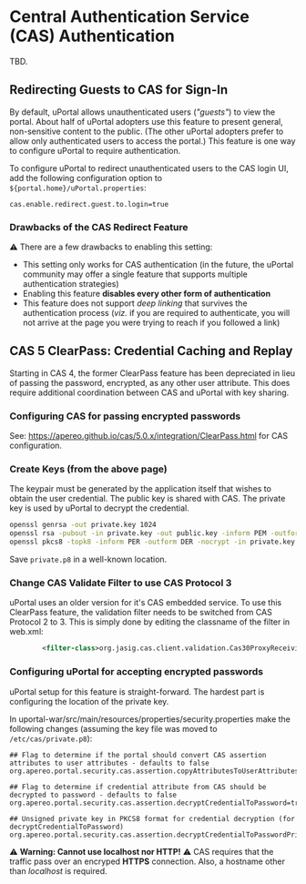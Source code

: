 # Central Authentication Service (CAS) Authentication

TBD.

## Redirecting Guests to CAS for Sign-In

By default, uPortal allows unauthenticated users (_"guests"_) to view the portal.  About half of
uPortal adopters use this feature to present general, non-sensitive content to the public.  (The
other uPortal adopters prefer to allow only authenticated users to access the portal.)  This feature
is one way to configure uPortal to require authentication.

To configure uPortal to redirect unauthenticated users to the CAS login UI, add the following
configuration option to `${portal.home}/uPortal.properties`:

```properties
cas.enable.redirect.guest.to.login=true
```

### Drawbacks of the CAS Redirect Feature

:warning: There are a few drawbacks to enabling this setting:

- This setting only works for CAS authentication (in the future, the uPortal community may offer a
single feature that supports multiple authentication strategies)
- Enabling this feature **disables every other form of authentication**
- This feature does not support _deep linking_ that survives the authentication process (_viz._ if
you are required to authenticate, you will not arrive at the page you were trying to reach if you
followed a link)

## CAS 5 ClearPass: Credential Caching and Replay

Starting in CAS 4, the former ClearPass feature has been depreciated in lieu of passing the password, encrypted, as any other user attribute. This does require additional coordination between CAS and uPortal with key sharing.

### Configuring CAS for passing encrypted passwords

See: <https://apereo.github.io/cas/5.0.x/integration/ClearPass.html> for CAS configuration.

### Create Keys (from the above page)

The keypair must be generated by the application itself that wishes to obtain the user credential. 
The public key is shared with CAS. The private key is used by uPortal to decrypt the credential.

```bash
openssl genrsa -out private.key 1024
openssl rsa -pubout -in private.key -out public.key -inform PEM -outform DER
openssl pkcs8 -topk8 -inform PER -outform DER -nocrypt -in private.key -out private.p8
```

Save `private.p8` in a well-known location.

### Change CAS Validate Filter to use CAS Protocol 3

uPortal uses an older version for it's CAS embedded service. To use this ClearPass feature,
the validation filter needs to be switched from CAS Protocol 2 to 3. This is simply done
by editing the classname of the filter in web.xml:

```xml
        <filter-class>org.jasig.cas.client.validation.Cas30ProxyReceivingTicketValidationFilter</filter-class>
```

### Configuring uPortal for accepting encrypted passwords

uPortal setup for this feature is straight-forward. The hardest part is configuring the location of the private key.

In uportal-war/src/main/resources/properties/security.properties make the following changes (assuming the key file was moved to `/etc/cas/private.p8`):

```properties
## Flag to determine if the portal should convert CAS assertion attributes to user attributes - defaults to false
org.apereo.portal.security.cas.assertion.copyAttributesToUserAttributes=true
 
## Flag to determine if credential attribute from CAS should be decrypted to password - defaults to false
org.apereo.portal.security.cas.assertion.decryptCredentialToPassword=true
 
## Unsigned private key in PKCS8 format for credential decryption (for decryptCredentialToPassword)
org.apereo.portal.security.cas.assertion.decryptCredentialToPasswordPrivateKey=/etc/cas/private.p8
```

:warning: **Warning: Cannot use localhost nor HTTP!** :warning:
CAS requires that the traffic pass over an encryped **HTTPS** connection. Also, a hostname other than *localhost* is required.
